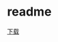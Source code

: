 # readme
[下载](itms-services:///?action=download-manifest&url=https://github.com/shuaishuaihenan/testLM/blob/master/manifest.plist)
